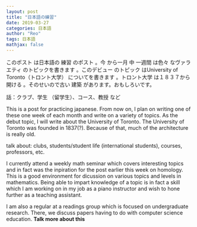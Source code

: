 ```yaml
---
layout: post
title: "日本語の練習"
date: 2019-03-27
categories: 日本語
author: "Reo"
tags: 日本語
mathjax: false
---
```


このポスト は日本語の 練習 のポスト 。今 から一月 中 一週間 は色々 なヴァラエティ
のトピックを書きます 。このデビュー のトピック はUniversity of Toronto（トロント大学）
についてを書きます 。トロント大学 は１８３７から開ける 。そのせいので古い 建築
があります。おもしろいです。

話：クラブ、学生 （留学生）、コース、教授 など

This is a post for practicing japanese. From now on, I plan on writing one of these one week of each
month and write on a variety of topics. As the debut topic, I will write about the University of
Toronto. The University of Toronto was founded in 1837(?). Because of that, much of the architecture
is really old.

talk about: clubs, students/student life (international students), courses, professors, etc.

I currently attend a weekly math seminar which covers interesting topics and in fact was the
inpiration for the post earlier this week on homology. This is a good environment for dicussion on
various topics and levels in mathematics. Being able to impart knowledge of a topic is in fact
a skill which I am working on in my job as a piano instructor and wish to hone further as a teaching
assistant.

I am also a regular at a readings group which is focused on undergraduate research. There, we
discuss papers having to do with computer science education. **Talk more about this**



